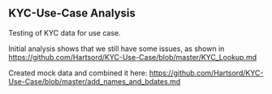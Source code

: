 ## KYC-Use-Case Analysis
Testing of KYC data for use case.

Initial analysis shows that we still have some issues, as shown in https://github.com/Hartsord/KYC-Use-Case/blob/master/KYC_Lookup.md

Created mock data and combined it here: https://github.com/Hartsord/KYC-Use-Case/blob/master/add_names_and_bdates.md
